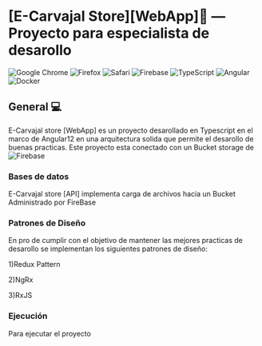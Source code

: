 [E-Carvajal Store][WebApp]:convenience_store: — Proyecto para especialista de desarollo 
==================================================

![Google Chrome](https://img.shields.io/badge/Google%20Chrome-4285F4?style=for-the-badge&logo=GoogleChrome&logoColor=white)
![Firefox](https://img.shields.io/badge/Firefox-FF7139?style=for-the-badge&logo=Firefox-Browser&logoColor=white)
![Safari](https://img.shields.io/badge/Safari-000000?style=for-the-badge&logo=Safari&logoColor=white)
![Firebase](https://img.shields.io/badge/firebase-%23039BE5.svg?style=for-the-badge&logo=firebase)
![TypeScript](https://img.shields.io/badge/typescript-%23007ACC.svg?style=for-the-badge&logo=typescript&logoColor=white)
![Angular](https://img.shields.io/badge/angular-%23DD0031.svg?style=for-the-badge&logo=angular&logoColor=white)
![Docker](https://img.shields.io/badge/docker-%230db7ed.svg?style=for-the-badge&logo=docker&logoColor=white)




General :computer:
--------------------------------------

E-Carvajal store [WebApp]  es un proyecto desarollado en Typescript en el marco de Angular12  en una arquitectura solida que permite el desarollo de buenas practicas. Este proyecto esta conectado con un Bucket storage de ![Firebase](https://img.shields.io/badge/firebase-%23039BE5.svg?style=for-the-badge&logo=firebase)


### Bases de datos 

E-Carvajal store [API] implementa carga de archivos hacia un Bucket Administrado por FireBase

### Patrones de Diseño

En pro de cumplir con el objetivo de mantener las mejores practicas de desarollo se implementan los siguientes patrones de diseño:

1)Redux Pattern

2)NgRx

3)RxJS




### Ejecución

Para ejecutar el proyecto 


